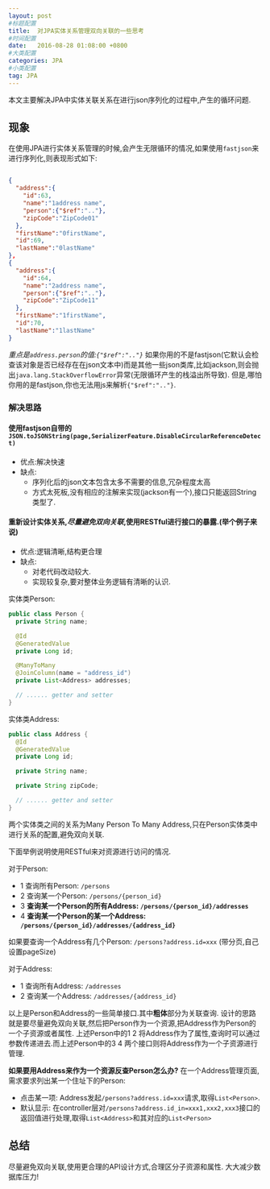 ```yaml
---
layout: post
#标题配置
title:  对JPA实体关系管理双向关联的一些思考
#时间配置
date:   2016-08-28 01:08:00 +0800
#大类配置
categories: JPA
#小类配置
tag: JPA
---
```


本文主要解决JPA中实体关联关系在进行json序列化的过程中,产生的循环问题.

## 现象

在使用JPA进行实体关系管理的时候,会产生无限循环的情况,如果使用`fastjson`来进行序列化,则表现形式如下:

```json

{
  "address":{
    "id":63,
    "name":"1address name",
    "person":{"$ref":".."},
    "zipCode":"ZipCode01"
  },
  "firstName":"0firstName",
  "id":69,
  "lastName":"0lastName"
},
{
  "address":{
    "id":64,
    "name":"2address name",
    "person":{"$ref":".."},
    "zipCode":"ZipCode11"
  },
  "firstName":"1firstName",
  "id":70,
  "lastName":"1lastName"
}
```

*重点是`address.person`的值:`{"$ref":".."}`*
如果你用的不是fastjson(它默认会检查该对象是否已经存在在json文本中)而是其他一些json类库,比如jackson,则会抛出`java.lang.StackOverflowError`异常(无限循环产生的栈溢出所导致).
但是,哪怕你用的是fastjson,你也无法用js来解析`{"$ref":".."}`.

### 解决思路

#### 使用fastjson自带的`JSON.toJSONString(page,SerializerFeature.DisableCircularReferenceDetect)`

* 优点:解决快速
* 缺点:
  * 序列化后的json文本包含太多不需要的信息,冗杂程度太高
  * 方式太死板,没有相应的注解来实现(jackson有一个),接口只能返回String类型了.

#### 重新设计实体关系,*尽量避免双向关联*,使用RESTful进行接口的暴露.(举个例子来说)

* 优点:逻辑清晰,结构更合理
* 缺点:
  * 对老代码改动较大.
  * 实现较复杂,要对整体业务逻辑有清晰的认识.

实体类Person:

```java
public class Person {
  private String name;

  @Id
  @GeneratedValue
  private Long id;

  @ManyToMany
  @JoinColumn(name = "address_id")
  private List<Address> addresses;

  // ...... getter and setter
}
```

实体类Address:

```java
public class Address {
  @Id
  @GeneratedValue
  private Long id;

  private String name;

  private String zipCode;

  // ...... getter and setter
}
```

两个实体类之间的关系为Many Person To Many Address,只在Person实体类中进行关系的配置,避免双向关联.

下面举例说明使用RESTful来对资源进行访问的情况.

对于Person:

* 1 查询所有Person: `/persons`
* 2 查询某一个Person: `/persons/{person_id}`
* 3 **查询某一个Person的所有Address: `/persons/{person_id}/addresses`**
* 4 **查询某一个Person的某一个Address: `/persons/{person_id}/addresses/{address_id}`**

 如果要查询一个Address有几个Person:  `/persons?address.id=xxx` (带分页,自己设置pageSize)

对于Address:

* 1 查询所有Address: `/addresses`
* 2 查询某一个Address: `/addresses/{address_id}`

以上是Person和Address的一些简单接口.其中**粗体**部分为关联查询.
设计的思路就是要尽量避免双向关联,然后把Person作为一个资源,把Address作为Person的一个子资源或者属性.
上述Person中的1 2 将Address作为了属性,查询时可以通过参数传递进去.而上述Person中的3 4 两个接口则将Address作为一个子资源进行管理.

**如果要用Address来作为一个资源反查Person怎么办?**
在一个Address管理页面,需求要求列出某一个住址下的Person:

* 点击某一项:
    Address发起`/persons?address.id=xxx`请求,取得`List<Person>`.
* 默认显示:
    在controller层对`/persons?address.id_in=xxx1,xxx2,xxx3`接口的返回值进行处理,取得`List<Address>`和其对应的`List<Person>`

## 总结

尽量避免双向关联,使用更合理的API设计方式,合理区分子资源和属性.
大大减少数据库压力!

